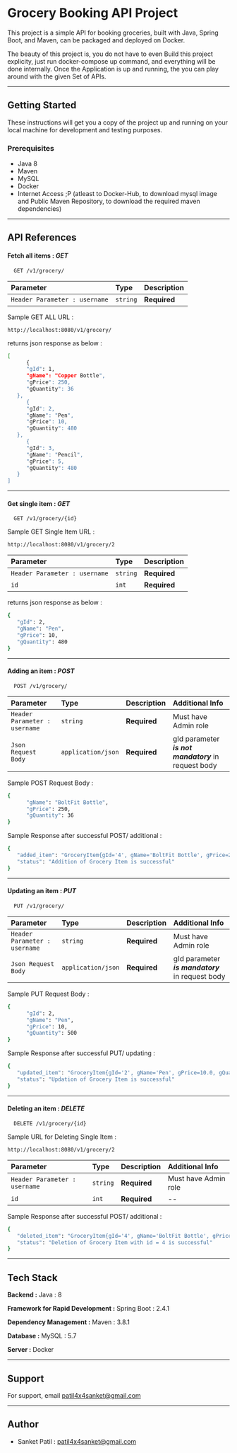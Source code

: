 # Grocery Booking API Project

This project is a simple API for booking groceries, built with Java, Spring Boot, and Maven, can be packaged and deployed on Docker.

The beauty of this project is, you do not have to even Build this project explicity, just run docker-compose up command, and everything will be done internally.
Once the Application is up and running, the you can play around with the given Set of APIs.

----------------------------------------------------------------


## Getting Started

These instructions will get you a copy of the project up and running on your local machine for development and testing purposes.

### Prerequisites

- Java 8
- Maven
- MySQL
- Docker
- Internet Access ;P  (atleast to Docker-Hub, to download mysql image and Public Maven Repository, to download the required maven dependencies) 


----------------------------------------------------------------


## API References

#### Fetch all items : ***GET***

```http
  GET /v1/grocery/
```

| Parameter | Type     | Description                |
| :-------- | :------- | :------------------------- |
| `Header Parameter : username` | `string` | **Required** |


Sample GET ALL URL : 
```http
http://localhost:8080/v1/grocery/

```

returns json response as below : 
```bash
[
      {
      "gId": 1,
      "gName": "Copper Bottle",
      "gPrice": 250,
      "gQuantity": 36
   },
      {
      "gId": 2,
      "gName": "Pen",
      "gPrice": 10,
      "gQuantity": 480
   },
      {
      "gId": 3,
      "gName": "Pencil",
      "gPrice": 5,
      "gQuantity": 480
   }
]
```

----------------------------------------------------------------

#### Get single item : ***GET***

```http
  GET /v1/grocery/{id}
```

Sample GET Single Item URL : 

```http
http://localhost:8080/v1/grocery/2

```


| Parameter | Type     | Description                       |
| :-------- | :------- | :-------------------------------- |
| `Header Parameter : username` | `string` | **Required** |
| `id`      | `int` | **Required** |


returns json response as below : 

```bash
{
   "gId": 2,
   "gName": "Pen",
   "gPrice": 10,
   "gQuantity": 480
}
```

----------------------------------------------------------------

#### Adding an item : ***POST*** 

```http
  POST /v1/grocery/
```

| Parameter | Type     | Description                       | Additional Info |
| :-------- | :------- | :-------------------------------- | :---------- |
| `Header Parameter : username` | `string` | **Required** | Must have Admin role |
| `Json Request Body`      | `application/json` | **Required** | gId parameter ***is not mandatory*** in request body |

Sample POST Request Body : 

```bash
{
      "gName": "BoltFit Bottle",
      "gPrice": 250,
      "gQuantity": 36
}
```

Sample Response after successful POST/ additional : 

```bash
{
   "added_item": "GroceryItem{gId='4', gName='BoltFit Bottle', gPrice=250.0, gQuantity=36}",
   "status": "Addition of Grocery Item is successful"
}
```

----------------------------------------------------------------

#### Updating an item : ***PUT***

```http
  PUT /v1/grocery/
```

| Parameter | Type     | Description                       | Additional Info |
| :-------- | :------- | :-------------------------------- | :---------- |
| `Header Parameter : username` | `string` | **Required** | Must have Admin role |
| `Json Request Body`      | `application/json` | **Required** | gId parameter ***is mandatory*** in request body |

Sample PUT Request Body : 

```bash
{
      "gId": 2,
      "gName": "Pen",
      "gPrice": 10,
      "gQuantity": 500
}
```

Sample Response after successful PUT/ updating : 

```bash
{
   "updated_item": "GroceryItem{gId='2', gName='Pen', gPrice=10.0, gQuantity=500}",
   "status": "Updation of Grocery Item is successful"
}
```


----------------------------------------------------------------

#### Deleting an item : ***DELETE***

```http
  DELETE /v1/grocery/{id}
```

Sample URL for Deleting Single Item : 

```http
http://localhost:8080/v1/grocery/2

```

| Parameter | Type     | Description                       | Additional Info |
| :-------- | :------- | :-------------------------------- | :---------- |
| `Header Parameter : username` | `string` | **Required** | Must have Admin role |
| `id`      | `int` | **Required** | -- |


Sample Response after successful POST/ additional : 

```bash
{
   "deleted_item": "GroceryItem{gId='4', gName='BoltFit Bottle', gPrice=250.0, gQuantity=36}",
   "status": "Deletion of Grocery Item with id = 4 is successful"
}
```


----------------------------------------------------------------



## Tech Stack

**Backend :** Java : 8

**Framework for Rapid Development :** Spring Boot : 2.4.1

**Dependency Management :** Maven : 3.8.1

**Database :** MySQL : 5.7

**Server :** Docker 


----------------------------------------------------------------

## Support

For support, email patil4x4sanket@gmail.com

----------------------------------------------------------------


## Author

- Sanket Patil : patil4x4sanket@gmail.com



